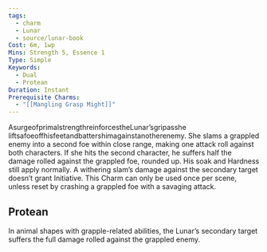 ```yaml
---
tags:
  - charm
  - Lunar
  - source/lunar-book
Cost: 6m, 1wp
Mins: Strength 5, Essence 1
Type: Simple
Keywords:
  - Dual
  - Protean
Duration: Instant
Prerequisite Charms:
  - "[[Mangling Grasp Might]]"
---
```

AsurgeofprimalstrengthreinforcestheLunar’sgripasshe liftsafoeoffhisfeetandbattershimagainstanotherenemy. She slams a grappled enemy into a second foe within close range, making one attack roll against both characters. If she hits the second character, he suffers half the damage rolled against the grappled foe, rounded up. His soak and Hardness still apply normally. A withering slam’s damage against the secondary target doesn’t grant Initiative. This Charm can only be used once per scene, unless reset by crashing a grappled foe with a savaging attack. 
## Protean 

In animal shapes with grapple-related abilities, the Lunar’s secondary target suffers the full damage rolled against the grappled enemy.